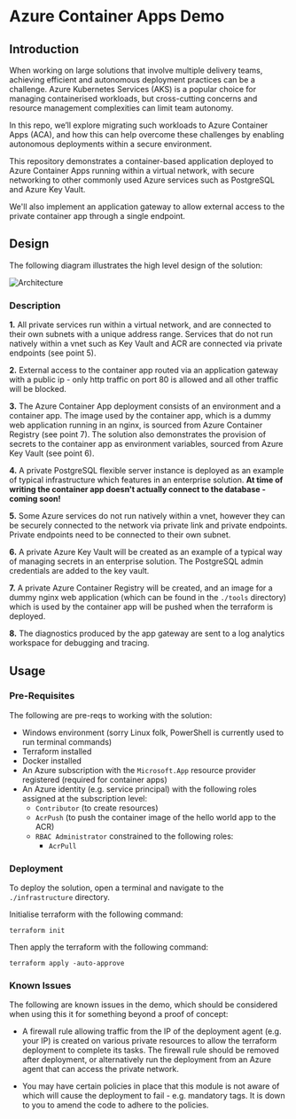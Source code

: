 # Azure Container Apps Demo

## Introduction

When working on large solutions that involve multiple delivery teams, achieving efficient and autonomous deployment practices can be a challenge. Azure Kubernetes Services (AKS) is a popular choice for managing containerised workloads, but cross-cutting concerns and resource management complexities can limit team autonomy.

In this repo, we’ll explore migrating such workloads to Azure Container Apps (ACA), and how this can help overcome these challenges by enabling autonomous deployments within a secure environment.

This repository demonstrates a container-based application deployed to Azure Container Apps running within a virtual network, with secure networking to other commonly used Azure services such as PostgreSQL and Azure Key Vault.

We'll also implement an application gateway to allow external access to the private container app through a single endpoint.

## Design

The following diagram illustrates the high level design of the solution:

![Architecture](docs/architecture.drawio.svg)

### Description

**1.** All private services run within a virtual network, and are connected to their own subnets with a unique address range. Services that do not run natively within a vnet such as Key Vault and ACR are connected via private endpoints (see point 5).

**2.** External access to the container app routed via an application gateway with a public ip - only http traffic on port 80 is allowed and all other traffic will be blocked.

**3.** The Azure Container App deployment consists of an environment and a container app. The image used by the container app, which is a dummy web application running in an nginx, is sourced from Azure Container Registry (see point 7). The solution also demonstrates the provision of secrets to the container app as environment variables, sourced from Azure Key Vault (see point 6).

**4.** A private PostgreSQL flexible server instance is deployed as an example of typical infrastructure which features in an enterprise solution. **At time of writing the container app doesn't actually connect to the database - coming soon!**

**5.** Some Azure services do not run natively within a vnet, however they can be securely connected to the network via private link and private endpoints. Private endpoints need to be connected to their own subnet.

**6.** A private Azure Key Vault will be created as an example of a typical way of managing secrets in an enterprise solution. The PostgreSQL admin credentials are added to the key vault.

**7.** A private Azure Container Registry will be created, and an image for a dummy nginx web application (which can be found in the `./tools` directory) which is used by the container app will be pushed when the terraform is deployed.

**8.** The diagnostics produced by the app gateway are sent to a log analytics workspace for debugging and tracing.

## Usage

### Pre-Requisites

The following are pre-reqs to working with the solution:

- Windows environment (sorry Linux folk, PowerShell is currently used to run terminal commands)
- Terraform installed
- Docker installed
- An Azure subscription with the `Microsoft.App` resource provider registered (required for container apps)
- An Azure identity (e.g. service principal) with the following roles assigned at the subscription level:
    - `Contributor` (to create resources)
    - `AcrPush` (to push the container image of the hello world app to the ACR)
    - `RBAC Administrator` constrained to the following roles:
        - `AcrPull`

### Deployment

To deploy the solution, open a terminal and navigate to the `./infrastructure` directory.

Initialise terraform with the following command:

```pwsh
terraform init
```

Then apply the terraform with the following command:

```pwsh
terraform apply -auto-approve
```

### Known Issues

The following are known issues in the demo, which should be considered when using this it for something beyond a proof of concept:

- A firewall rule allowing traffic from the IP of the deployment agent (e.g. your IP) is created on various private resources to allow the terraform deployment to complete its tasks. The firewall rule should be removed after deployment, or alternatively run the deployment from an Azure agent that can access the private network.

- You may have certain policies in place that this module is not aware of which will cause the deployment to fail - e.g. mandatory tags. It is down to you to amend the code to adhere to the policies.
